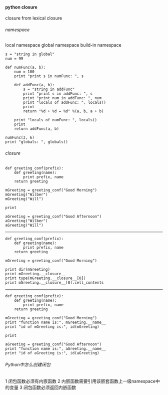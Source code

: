 #### python closure

closure from lexical closure

###### namespace

local namespace
global namespace
build-in namespace

	s = "string in global"
	num = 99

	def numFunc(a, b):
	    num = 100
	    print "print s in numFunc: ", s

	    def addFunc(a, b):
	        s = "string in addFunc"
	        print "print s in addFunc: ", s
	        print "print num in addFunc: ", num
	        print "locals of addFunc: ", locals()
	        print 
	        return "%d + %d = %d" %(a, b, a + b)

	    print "locals of numFunc: ", locals()
	    print 
	    return addFunc(a, b)

	numFunc(3, 6)    
	print "globals: ", globals()

###### closure

	def greeting_conf(prefix):
	    def greeting(name):
	        print prefix, name
	    return greeting

	mGreeting = greeting_conf("Good Morning")
	mGreeting("Wilber")
	mGreeting("Will")

	print

	aGreeting = greeting_conf("Good Afternoon")    
	aGreeting("Wilber")
	aGreeting("Will")
***
	def greeting_conf(prefix):
        def greeting(name):
        	print prefix, name
        return greeting

	mGreeting = greeting_conf("Good Morning")      

	print dir(mGreeting)
	print mGreeting.__closure__
	print type(mGreeting.__closure__[0])
	print mGreeting.__closure__[0].cell_contents
***
	def greeting_conf(prefix):
    	def greeting(name):
        	print prefix, name
    	return greeting

	mGreeting = greeting_conf("Good Morning")      
	print "function name is:", mGreeting.__name__
	print "id of mGreeting is:", id(mGreeting)

	print

	aGreeting = greeting_conf("Good Afternoon")  
	print "function name is:", aGreeting.__name__
	print "id of aGreeting is:", id(aGreeting)

###### Python中怎么创建闭包

1 闭包函数必须有内嵌函数
2 内嵌函数需要引用该嵌套函数上一级namespace中的变量
3 闭包函数必须返回内嵌函数